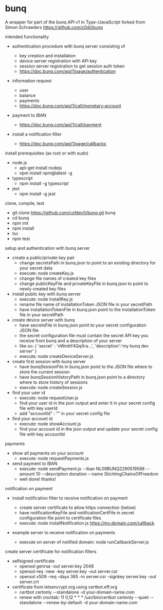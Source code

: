 # bunq

A wrapper for part of the bunq API v1 in Type-/JavaScript forked from Simon Schraeders https://github.com/c0dr/bunq


intended functionality

- authentication procedure with bunq server consisting of
    - key creation and installation
    - device server registration with API key
    - session server registration to get session auth token
    - https://doc.bunq.com/api/1/page/authentication
    
    
- information request
    - user
    - balance
    - payments
    - https://doc.bunq.com/api/1/call/monetary-account
    
    
- payment to IBAN
    - https://doc.bunq.com/api/1/call/payment


- install a notification filter
    - https://doc.bunq.com/api/1/page/callbacks
    

install prerequisites (as root or with sudo)
 
- node.js 
    - apt-get install nodejs
    - npm install npm@latest -g
- typescript 
    - npm install -g typescript
- jest
    - npm install -g jest

clone, compile, test

- git clone https://github.com/cofdev0/bunq.git bunq
- cd bunq
- npm init
- npm install
- tsc
- npm test

setup and authentication with bunq server
- create a public/private key pair
    - change secretsPath in bunq.json to point to an existing directory for your secret data
    - execute: node createKey.js
    - change file names of created key files
    - change publicKeyFile and privateKeyFile in bunq.json to point to newly created key files
- install public key with bunq server
    - execute: node installKey.js
    - rename file name of installationToken JSON file in your secretPath
    - have installationTokenFile in bunq.json point to the installationToken file in your secretPath
- create device server with bunq
    - have secretsFile in bunq.json point to your secret configuration JSON file
    - the secret configuration file must contain the secret API key you receive from bunq and a description of your server
    - like so: { 'secret' : 'nWmbY4QqXra...', 'description':'my bunq dev server' }
    - execute: node createDeviceServer.js
- create first session with bunq server
    - have bunqSessionFile in bunq.json point to the JSON file where to store the current session
    - have bunqSessionHistoryPath in bunq.json point to a directory where to store history of sessions
    - execute: node createSession.js
- find your user id
    - execute: node requestUser.js
    - find your user id in the json output and enter it in your secret config file with key userId
    - add "accountId" : "" in your secret config file
- find your account id
    - execute: node showAccount.js
    - find your account id in the json output and update your secret config file with key accountId

payments
- show all payments on your account
    - execute: node requestPayments.js
- send payment to IBAN
    - execute: node sendPayment.js --iban NL09BUNQ2290519588 --amount 10 --description donation --name StichtingChainsOfFreedom
    - well done! thanks!

notification on payment
- install notification filter to receive notification on payment
    - create server certificate to allow https connection (below)
    - have notificationKeyFile and notificationCertFile in secret configuration file point to certificate files
    - execute: node installNotification.js https://my.domain.com/callback
    
- example server to receive notification on payments    
    - execute on server of notified domain: node runCallbackServer.js

create server certificate for notification filters
- selfsigned certificate
    - openssl genrsa -out server.key 2048 
    - openssl req -new -key server.key -out server.csr 
    - openssl x509 -req -days 365 -in server.csr -signkey server.key -out server.crt
- certificate from letsencrypt.org using certbot.eff.org
    - certbot certonly --standalone -d your-domain-name.com
    - renew with crontab: 11 0,12 * * * /usr/bin/certbot certonly --quiet --standalone --renew-by-default -d your-domain-name.com